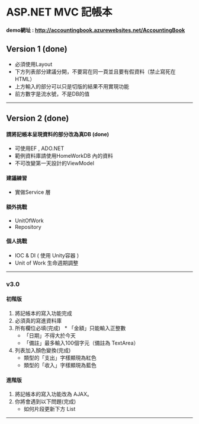 # ASP.NET MVC 記帳本

#### demo網址 : <a href="http://accountingbook.azurewebsites.net/AccountingBook" target="_blank">http://accountingbook.azurewebsites.net/AccountingBook</a>

## Version 1 (done)

* 必須使用Layout
* 下方列表部分建議分開，不要寫在同一頁並且要有假資料（禁止寫死在HTML）
* 上方輸入的部分可以只是切版的結果不用實現功能
* 前方數字是流水號，不是DB的值

---

## Version 2 (done)

#### 請將記帳本呈現資料的部分改為真DB (done)

* 可使用EF , ADO.NET
* 範例資料庫請使用HomeWorkDB 內的資料
* 不可改變第一天設計的ViewModel

#### 建議練習 

* 實做Service 層

####  額外挑戰 

* UnitOfWork
* Repository

#### 個人挑戰 

* IOC & DI ( 使用 Unity容器 )
* Unit of Work 生命週期調整

---

### v3.0
#### **初階版**
1. 將記帳本的寫入功能完成
2. 必須真的寫進資料庫
3. 所有欄位必填(完成)
   * 「金額」只能輸入正整數
   * 「日期」不得大於今天
   * 「備註」最多輸入100個字元（備註為 TextArea）
4. 列表加入顏色變換(完成)
   * 類型的「支出」字樣顯現為紅色
   * 類型的「收入」字樣顯現為藍色

#### **進階版**
1. 將記帳本的寫入功能改為 AJAX。
2. 你將會遇到以下問題(完成)
   * 如何片段更新下方 List
   
---
